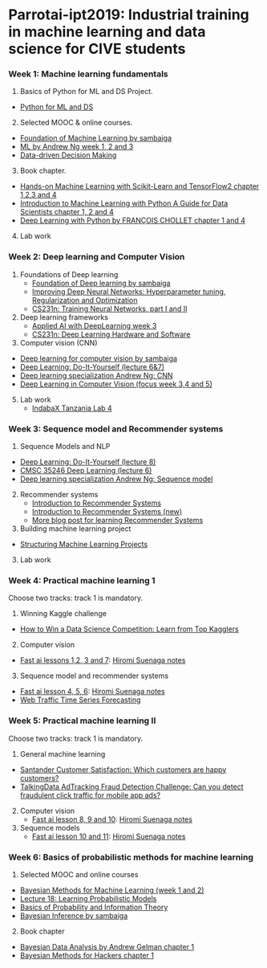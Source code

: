# Parrotai-ipt2019: Industrial training in machine learning and data science for CIVE students

### Week 1: Machine learning fundamentals
1. Basics of Python for ML and DS Project.
 - [Python for ML and DS](https://github.com/sambaiga/PytzMLS2018/tree/master/Python%20for%20ML%20and%20DS)
2. Selected MOOC & online courses. 
  - [Foundation of Machine Learning by sambaiga](https://speakerdeck.com/sambaiga/machine-learning-fundamentals)
  - [ML by Andrew Ng week 1, 2 and 3](https://www.coursera.org/learn/machine-learning#syllabus)
  - [Data-driven Decision Making](https://www.coursera.org/learn/decision-making)
3. Book chapter.
 - [Hands-on Machine Learning with Scikit-Learn and TensorFlow2 chapter 1,2,3 and 4](https://github.com/ageron/handson-ml2)
 - [Introduction to Machine Learning with Python A Guide for Data Scientists chapter 1, 2 and 4](https://github.com/amueller/introduction_to_ml_with_python)
 - [Deep Learning with Python by FRANÇOIS CHOLLET chapter 1 and 4]()
4. Lab work

### Week 2: Deep learning and Computer Vision
1. Foundations of Deep learning
   - [Foundation of Deep learning by sambaiga](https://speakerdeck.com/sambaiga/foundation-of-deep-learning)
   - [Improving Deep Neural Networks: Hyperparameter tuning, Regularization and Optimization](https://www.coursera.org/learn/deep-neural-network)
   - [CS231n: Training Neural Networks, part I and II](http://cs231n.stanford.edu/syllabus.html)
2. Deep learning frameworks
   - [Applied AI with DeepLearning week 3](https://www.coursera.org/learn/ai)
   - [CS231n: Deep Learning Hardware and Software](http://cs231n.stanford.edu/slides/2018/cs231n_2018_lecture08.pdf)
3. Computer vision (CNN)
  - [Deep learning for computer vision by sambaiga](https://speakerdeck.com/sambaiga/deep-learning-for-computer-vision)
  - [Deep Learning: Do-It-Yourself (lecture 6&7)](http://www.di.ens.fr/~lelarge/dldiy/)
  - [Deep learning specialization Andrew Ng: CNN](https://www.coursera.org/learn/convolutional-neural-networks)
  - [Deep Learning in Computer Vision (focus week 3,4 and 5)](https://www.coursera.org/learn/deep-learning-in-computer-vision)
5. Lab work
   - [IndabaX Tanzania Lab 4](https://github.com/sambaiga/PytzMLS2018/tree/master/Lab-4)
  

###  Week 3: Sequence model and Recommender systems
1. Sequence Models and NLP
  - [Deep Learning: Do-It-Yourself (lecture 8)](http://www.di.ens.fr/~lelarge/dldiy/)
  - [CMSC 35246 Deep Learning (lecture 6)](http://ttic.uchicago.edu/~shubhendu/Pages/CMSC35246.html)
  - [Deep learning specialization Andrew Ng: Sequence model](https://www.coursera.org/learn/nlp-sequence-models#syllabus)
2. Recommender systems
    - [Introduction to Recommender Systems](https://www.coursera.org/learn/recommender-systems-introduction)
    - [Introduction to Recommender Systems (new)](https://tryolabs.com/blog/introduction-to-recommender-systems/)
    - [More blog post for learning Recommender Systems](https://blog.fastforwardlabs.com/2018/04/10/pytorch-for-recommenders-101.html)
3. Building machine learning project
  - [Structuring Machine Learning Projects](https://www.coursera.org/learn/machine-learning-projects)
3. Lab work



###  Week 4: Practical machine learning 1 
Choose two tracks: track 1 is mandatory.

1. Winning Kaggle challenge
  - [How to Win a Data Science Competition: Learn from Top Kagglers](https://www.coursera.org/learn/competitive-data-science)

2. Computer vision
  - [Fast ai lessons 1,2, 3 and 7](http://course.fast.ai/part2.html): [Hiromi Suenaga notes](https://medium.com/@hiromi_suenaga)
3. Sequence model and recommender systems
  - [Fast ai lesson 4, 5, 6](http://course.fast.ai/): [Hiromi Suenaga notes](https://medium.com/@hiromi_suenaga)
  - [Web Traffic Time Series Forecasting](https://www.kaggle.com/c/web-traffic-time-series-forecasting/discussion/43795)

###  Week 5: Practical machine learning II
Choose two tracks: track 1 is mandatory.
1. General machine learning
  - [Santander Customer Satisfaction: Which customers are happy customers?](https://www.kaggle.com/c/santander-customer-satisfaction/discussion/20978)
  - [TalkingData AdTracking Fraud Detection Challenge: Can you detect fraudulent click traffic for mobile app ads?](https://github.com/flowlight0/talkingdata-adtracking-fraud-detection)
2. Computer vision
   - [Fast ai lesson 8, 9 and 10](http://course.fast.ai/part2.html): [Hiromi Suenaga notes](https://medium.com/@hiromi_suenaga)
3. Sequence models 
   - [Fast ai lesson 10 and 11](http://course.fast.ai/part2.html): [Hiromi Suenaga notes](https://medium.com/@hiromi_suenaga)



###  Week 6: Basics of probabilistic methods for machine learning
1. Selected MOOC and online courses
  - [Bayesian Methods for Machine Learning (week 1 and 2)](https://www.coursera.org/learn/bayesian-methods-in-machine-learning)
  - [Lecture 18: Learning Probabilistic Models](http://www.cs.toronto.edu/~rgrosse/courses/csc321_2018/)
  - [Basics of Probability and Information Theory](https://sambaiga.github.io/ml/deep%20learning/probability/2018/06/08/deepprobabilistic_1.html)
  - [Bayesian Inference by sambaiga](https://sambaiga.github.io/ml/deep%20learning/probability/2018/06/28/deepprobabilistic_2.html)
2. Book chapter
  - [Bayesian Data Analysis by Andrew Gelman chapter 1](http://www.stat.columbia.edu/~gelman/book/)
  - [Bayesian Methods for Hackers chapter 1](https://github.com/CamDavidsonPilon/Probabilistic-Programming-and-Bayesian-Methods-for-Hackers)

